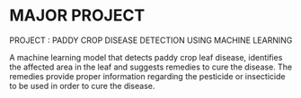 # MAJOR PROJECT
PROJECT : PADDY CROP DISEASE DETECTION USING MACHINE LEARNING

A machine learning model that detects paddy crop leaf disease, identifies the affected area in the leaf and suggests remedies to cure the disease. The remedies provide proper information regarding the pesticide or insecticide to be used in order to cure the disease.
